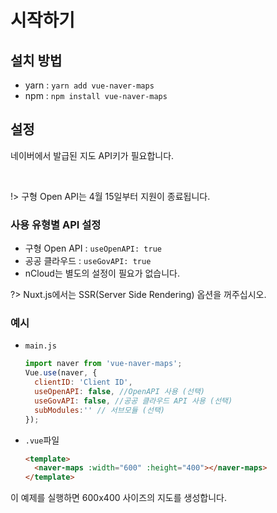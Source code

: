 # 시작하기
## 설치 방법
* yarn : `yarn add vue-naver-maps`
* npm : `npm install vue-naver-maps`

## 설정
네이버에서 발급된 지도 API키가 필요합니다.

<br>

!> 구형 Open API는 4월 15일부터 지원이 종료됩니다.

### 사용 유형별 API 설정
* 구형 Open API : `useOpenAPI: true`
* 공공 클라우드 : `useGovAPI: true`
* nCloud는 별도의 설정이 필요가 없습니다.


?> Nuxt.js에서는 SSR(Server Side Rendering) 옵션을 꺼주십시오.</span>
### 예시
* `main.js`
  ```javascript
  import naver from 'vue-naver-maps';
  Vue.use(naver, {
    clientID: 'Client ID',
    useOpenAPI: false, //OpenAPI 사용 (선택)
    useGovAPI: false, //공공 클라우드 API 사용 (선택)
    subModules:'' // 서브모듈 (선택)
  });
  ```
* `.vue`파일
  ```html
  <template>
    <naver-maps :width="600" :height="400"></naver-maps>
  </template>
  ```
이 예제를 실행하면 600x400 사이즈의 지도를 생성합니다.
